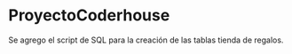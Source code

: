 # ProyectoCoderhouse

Se agrego el script de SQL para la creación de las tablas tienda de regalos.

